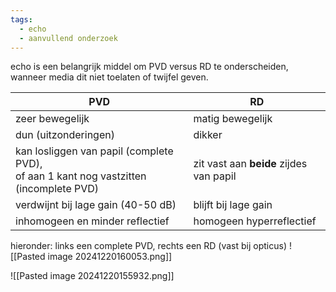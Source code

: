```yaml
---
tags:
  - echo
  - aanvullend onderzoek
---
```

echo is een belangrijk middel om PVD versus RD te onderscheiden, wanneer media dit niet toelaten of twijfel geven.

| PVD                                                                                       | RD                                      |
| ----------------------------------------------------------------------------------------- | --------------------------------------- |
| zeer bewegelijk                                                                           | matig bewegelijk                        |
| dun (uitzonderingen)                                                                      | dikker                                  |
| kan losliggen van papil (complete PVD), <br>of aan 1 kant nog vastzitten (incomplete PVD) | zit vast aan **beide** zijdes van papil |
| verdwijnt bij lage gain (40-50 dB)                                                        | blijft bij lage gain                    |
| inhomogeen en minder reflectief                                                           | homogeen hyperreflectief                |
hieronder: links een complete PVD, rechts een RD (vast bij opticus)
![[Pasted image 20241220160053.png]]

![[Pasted image 20241220155932.png]]